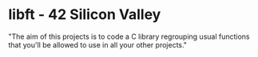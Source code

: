 # libft - 42 Silicon Valley
"The aim of this projects is to code a C library regrouping usual functions that you'll be allowed to use in all your other projects."
